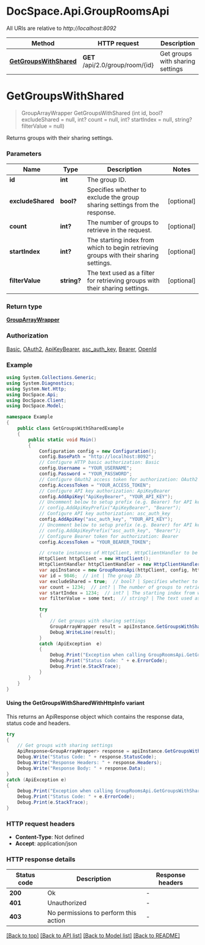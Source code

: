 # DocSpace.Api.GroupRoomsApi

All URIs are relative to *http://localhost:8092*

| Method | HTTP request | Description |
|--------|--------------|-------------|
| [**GetGroupsWithShared**](GroupRoomsApi.md#getgroupswithshared) | **GET** /api/2.0/group/room/{id} | Get groups with sharing settings |

<a id="getgroupswithshared"></a>
# **GetGroupsWithShared**
> GroupArrayWrapper GetGroupsWithShared (int id, bool? excludeShared = null, int? count = null, int? startIndex = null, string? filterValue = null)

Returns groups with their sharing settings.

### Parameters

| Name | Type | Description | Notes |
|------|------|-------------|-------|
| **id** | **int** | The group ID. |  |
| **excludeShared** | **bool?** | Specifies whether to exclude the group sharing settings from the response. | [optional]  |
| **count** | **int?** | The number of groups to retrieve in the request. | [optional]  |
| **startIndex** | **int?** | The starting index from which to begin retrieving groups with their sharing settings. | [optional]  |
| **filterValue** | **string?** | The text used as a filter for retrieving groups with their sharing settings. | [optional]  |

### Return type

[**GroupArrayWrapper**](GroupArrayWrapper.md)

### Authorization

[Basic](../README.md#Basic), [OAuth2](../README.md#OAuth2), [ApiKeyBearer](../README.md#ApiKeyBearer), [asc_auth_key](../README.md#asc_auth_key), [Bearer](../README.md#Bearer), [OpenId](../README.md#OpenId)

### Example
```csharp
using System.Collections.Generic;
using System.Diagnostics;
using System.Net.Http;
using DocSpace.Api;
using DocSpace.Client;
using DocSpace.Model;

namespace Example
{
    public class GetGroupsWithSharedExample
    {
        public static void Main()
        {
            Configuration config = new Configuration();
            config.BasePath = "http://localhost:8092";
            // Configure HTTP basic authorization: Basic
            config.Username = "YOUR_USERNAME";
            config.Password = "YOUR_PASSWORD";
            // Configure OAuth2 access token for authorization: OAuth2
            config.AccessToken = "YOUR_ACCESS_TOKEN";
            // Configure API key authorization: ApiKeyBearer
            config.AddApiKey("ApiKeyBearer", "YOUR_API_KEY");
            // Uncomment below to setup prefix (e.g. Bearer) for API key, if needed
            // config.AddApiKeyPrefix("ApiKeyBearer", "Bearer");
            // Configure API key authorization: asc_auth_key
            config.AddApiKey("asc_auth_key", "YOUR_API_KEY");
            // Uncomment below to setup prefix (e.g. Bearer) for API key, if needed
            // config.AddApiKeyPrefix("asc_auth_key", "Bearer");
            // Configure Bearer token for authorization: Bearer
            config.AccessToken = "YOUR_BEARER_TOKEN";

            // create instances of HttpClient, HttpClientHandler to be reused later with different Api classes
            HttpClient httpClient = new HttpClient();
            HttpClientHandler httpClientHandler = new HttpClientHandler();
            var apiInstance = new GroupRoomsApi(httpClient, config, httpClientHandler);
            var id = 9846;  // int | The group ID.
            var excludeShared = true;  // bool? | Specifies whether to exclude the group sharing settings from the response. (optional) 
            var count = 1234;  // int? | The number of groups to retrieve in the request. (optional) 
            var startIndex = 1234;  // int? | The starting index from which to begin retrieving groups with their sharing settings. (optional) 
            var filterValue = some text;  // string? | The text used as a filter for retrieving groups with their sharing settings. (optional) 

            try
            {
                // Get groups with sharing settings
                GroupArrayWrapper result = apiInstance.GetGroupsWithShared(id, excludeShared, count, startIndex, filterValue);
                Debug.WriteLine(result);
            }
            catch (ApiException  e)
            {
                Debug.Print("Exception when calling GroupRoomsApi.GetGroupsWithShared: " + e.Message);
                Debug.Print("Status Code: " + e.ErrorCode);
                Debug.Print(e.StackTrace);
            }
        }
    }
}
```

#### Using the GetGroupsWithSharedWithHttpInfo variant
This returns an ApiResponse object which contains the response data, status code and headers.

```csharp
try
{
    // Get groups with sharing settings
    ApiResponse<GroupArrayWrapper> response = apiInstance.GetGroupsWithSharedWithHttpInfo(id, excludeShared, count, startIndex, filterValue);
    Debug.Write("Status Code: " + response.StatusCode);
    Debug.Write("Response Headers: " + response.Headers);
    Debug.Write("Response Body: " + response.Data);
}
catch (ApiException e)
{
    Debug.Print("Exception when calling GroupRoomsApi.GetGroupsWithSharedWithHttpInfo: " + e.Message);
    Debug.Print("Status Code: " + e.ErrorCode);
    Debug.Print(e.StackTrace);
}
```

### HTTP request headers

 - **Content-Type**: Not defined
 - **Accept**: application/json


### HTTP response details
| Status code | Description | Response headers |
|-------------|-------------|------------------|
| **200** | Ok |  -  |
| **401** | Unauthorized |  -  |
| **403** | No permissions to perform this action |  -  |

[[Back to top]](#) [[Back to API list]](../README.md#documentation-for-api-endpoints) [[Back to Model list]](../README.md#documentation-for-models) [[Back to README]](../README.md)

